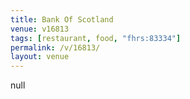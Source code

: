 ```yaml
---
title: Bank Of Scotland
venue: v16813
tags: [restaurant, food, "fhrs:83334"]
permalink: /v/16813/
layout: venue
---
```

null